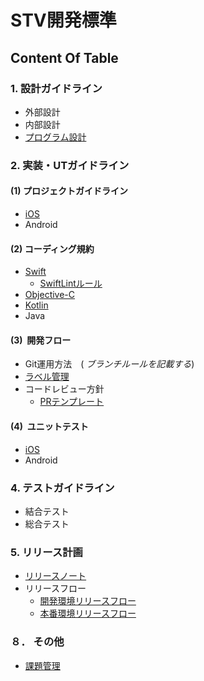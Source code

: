 # STV開発標準

## Content Of Table

### 1. 設計ガイドライン
 - 外部設計
 - 内部設計
 - [プログラム設計](https://github.com/stv-ekushida/ios-design-guide/wiki/%E3%83%97%E3%83%AD%E3%82%B0%E3%83%A9%E3%83%A0%E8%A8%AD%E8%A8%88%E3%82%AC%E3%82%A4%E3%83%89%E3%83%A9%E3%82%A4%E3%83%B3)

### 2. 実装・UTガイドライン

#### (1) プロジェクトガイドライン
 - [iOS](https://github.com/stv-ekushida/ios-design-guide/wiki/%5BWIP%5D-iOS%E3%82%A2%E3%83%97%E3%83%AA-%E3%83%97%E3%83%AD%E3%82%B8%E3%82%A7%E3%82%AF%E3%83%88%E3%82%AC%E3%82%A4%E3%83%89%E3%83%A9%E3%82%A4%E3%83%B3)
 - Android

#### (2) コーディング規約
 - [Swift](https://github.com/SmartTechVentures/swift-style-guide) 
      - [SwiftLintルール](https://github.com/stv-ekushida/ios-design-guide/wiki/SwiftLint%E3%81%AE%E3%83%AB%E3%83%BC%E3%83%AB)
 - [Objective-C](https://github.com/SmartTechVentures/Objective-C-style-guide)
 - [Kotlin](https://github.com/SmartTechVentures/kotlin-style-guide)
 - Java

#### (3)  開発フロー
 - Git運用方法　(  _ブランチルールを記載する_)
 - [ラベル管理](https://github.com/stv-ekushida/ios-design-guide/wiki/%E3%83%A9%E3%83%99%E3%83%AB%E9%81%8B%E7%94%A8%E3%81%AE%E3%83%AB%E3%83%BC%E3%83%AB)
 - コードレビュー方針
      - [PRテンプレート](https://github.com/stv-ekushida/ios-design-guide/blob/master/.github/PULL_REQUEST_TEMPLATE.md)

#### (4)  ユニットテスト
 - [iOS](https://github.com/stv-ekushida/ios-design-guide/wiki/%5BWIP%5DiOS%E3%82%A2%E3%83%97%E3%83%AA-%E3%83%A6%E3%83%8B%E3%83%83%E3%83%88%E3%83%86%E3%82%B9%E3%83%88%E3%82%AC%E3%82%A4%E3%83%89%E3%83%A9%E3%82%A4%E3%83%B3)
 - Android

### 4. テストガイドライン
 - 結合テスト
 - 総合テスト

### 5. リリース計画
  - [リリースノート](https://github.com/stv-ekushida/ios-design-guide/wiki/%E3%83%AA%E3%83%AA%E3%83%BC%E3%82%B9%E3%83%8E%E3%83%BC%E3%83%88)  
  - リリースフロー
      - [開発環境リリースフロー](https://github.com/stv-ekushida/ios-design-guide/wiki/%E9%96%8B%E7%99%BA%E7%92%B0%E5%A2%83%E3%83%AA%E3%83%AA%E3%83%BC%E3%82%B9%E3%83%95%E3%83%AD%E3%83%BC)
      - [本番環境リリースフロー](https://github.com/stv-ekushida/ios-design-guide/wiki/%E6%9C%AC%E7%95%AA%E7%92%B0%E5%A2%83%E3%83%AA%E3%83%AA%E3%83%BC%E3%82%B9%E3%83%95%E3%83%AD%E3%83%BC)

### ８． その他  

 - [課題管理](https://github.com/stv-ekushida/ios-design-guide/wiki/%E8%AA%B2%E9%A1%8C%E7%AE%A1%E7%90%86)
